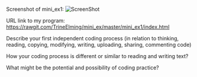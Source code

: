 Screenshot of mini_ex1:
![ScreenShot](https://github.com/TrineElming/mini_ex/blob/master/mini_ex1/mini_ex1.jpg?raw=true)


URL link to my program:
https://rawgit.com/TrineElming/mini_ex/master/mini_ex1/index.html


Describe your first independent coding process (in relation to thinking, reading, copying, modifying, writing, uploading, sharing, commenting code)


How your coding process is different or similar to reading and writing text?


What might be the potential and possibility of coding practice?
